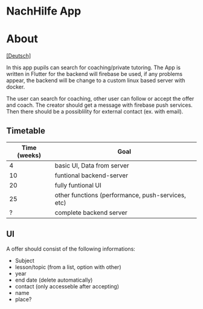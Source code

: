 # NachHilfe App 


# About

[[Deutsch]](https://github.com/FineFindus/NachHilfeApp/blob/master/README.de.md)

In this app pupils can search for coaching/private tutoring.
The App is written in Flutter for the backend will firebase be used, if any problems appear, the backend will be change to a custom linux based server with docker.

The user can search for coaching, other user can follow or accept the offer and coach.
The creator should get a message with firebase push services. Then there should be a possiblility for external contact (ex. with email).


## Timetable

| Time (weeks) | Goal                                                      | 
|--------------|-----------------------------------------------------------|
|  4           | basic UI, Data from server                                   |
| 10           | funtional backend-server                                  |
| 20           | fully funtional UI                                        |
|25              | other functions (performance, push-services, etc)         |
|?            | complete backend server                                            |

## UI
A offer should consist of the following informations:
* Subject
* lesson/topic (from a list, option with other)
* year
* end date (delete automatically)
* contact (only accesseble after accepting)
* name
* place?
